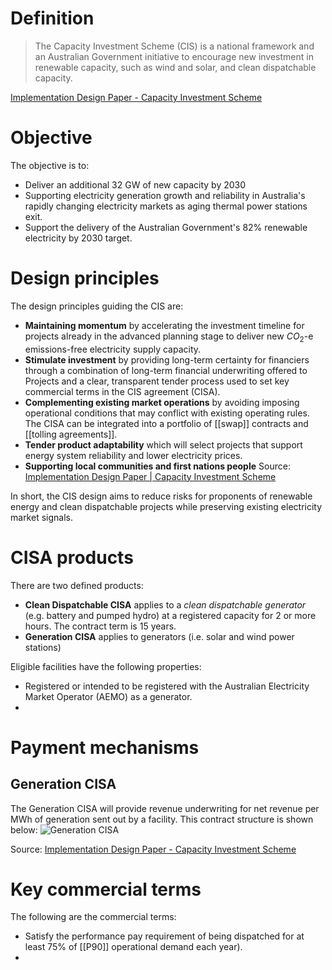 # Definition
> The Capacity Investment Scheme (CIS) is a national framework and an Australian Government initiative to encourage new investment in renewable capacity, such as wind and solar, and clean dispatchable capacity.

[Implementation Design Paper - Capacity Investment Scheme](Implementation%20Design%20Paper%20-%20Capacity%20Investment%20Scheme.md) 
# Objective
The objective is to:
- Deliver an additional 32 GW of new capacity by 2030
- Supporting electricity generation growth and reliability in Australia's rapidly changing electricity markets as aging thermal power stations exit.
- Support the delivery of the Australian Government's 82% renewable electricity by 2030 target.

# Design principles
The design principles guiding the CIS are:
- **Maintaining momentum** by accelerating the investment timeline for projects already in the advanced planning stage to deliver new $CO_2$-e emissions-free electricity supply capacity.
- **Stimulate investment** by providing long-term certainty for financiers through a combination of long-term financial underwriting offered to Projects and a clear, transparent tender process used to set key commercial terms in the CIS agreement (CISA).
- **Complementing existing market operations** by avoiding imposing operational conditions that may conflict with existing operating rules. The CISA can be integrated into a portfolio of [[swap]] contracts and [[tolling agreements]]. 
- **Tender product adaptability** which will select projects that support energy system reliability and lower electricity prices.
- **Supporting local communities and first nations people**
Source: [Implementation Design Paper | Capacity Investment Scheme](Implementation%20Design%20Paper%20-%20Capacity%20Investment%20Scheme.md) 

In short, the CIS design aims to reduce risks for proponents of renewable energy and clean dispatchable projects while preserving existing electricity market signals.

# CISA products
There are two defined products:
- **Clean Dispatchable CISA** applies to a *clean dispatchable generator* (e.g. battery and pumped hydro) at a registered capacity for 2 or more hours. The contract term is 15 years. 
- **Generation CISA** applies to generators (i.e. solar and wind power stations)

Eligible facilities have the following properties:
- Registered or intended to be registered with the Australian Electricity Market Operator (AEMO) as a generator.
- 
# Payment mechanisms
## Generation CISA
The Generation CISA will provide revenue underwriting for net revenue per MWh of generation sent out by a facility. This contract structure is shown below:
![Generation CISA](Generation%20CISA.png)

Source: [Implementation Design Paper - Capacity Investment Scheme](Implementation%20Design%20Paper%20-%20Capacity%20Investment%20Scheme.md) 

# Key commercial terms
The following are the commercial terms:
- Satisfy the performance pay requirement of being dispatched for at least 75% of [[P90]] operational demand each year).
- 

